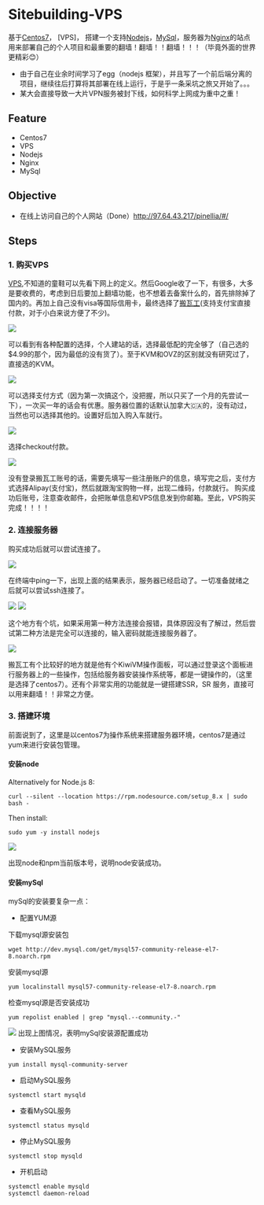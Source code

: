 # Sitebuilding-VPS

基于[Centos7](https://www.centos.org/)， [VPS]， 搭建一个支持[Nodejs](https://nodejs.org/zh-cn/)，[MySql](https://www.mysql.com/cn/)，服务器为[Nginx](https://nginx.org/en/)的站点用来部署自己的个人项目和最重要的翻墙！翻墙！！翻墙！！！（毕竟外面的世界更精彩😊）

- 由于自己在业余时间学习了egg（nodejs 框架），并且写了一个前后端分离的项目，继续往后打算将其部署在线上运行，于是乎一条采坑之旅又开始了。。。
- 某大会直接导致一大片VPN服务被封下线，如何科学上网成为重中之重！

## Feature

- Centos7
- VPS
- Nodejs
- Nginx
- MySql

## Objective

- 在线上访问自己的个人网站（Done）http://97.64.43.217/pinellia/#/

## Steps
### 1. 购买VPS
[VPS](https://zh.wikipedia.org/wiki/%E8%99%9A%E6%8B%9F%E4%B8%93%E7%94%A8%E6%9C%8D%E5%8A%A1%E5%99%A8),不知道的童鞋可以先看下网上的定义。然后Google收了一下，有很多，大多是要收费的，考虑到日后要加上翻墙功能，也不想着去备案什么的，首先排除掉了国内的。再加上自己没有visa等国际信用卡，最终选择了[搬瓦工](https://bandwagonhost.com/)(支持支付宝直接付款，对于小白来说方便了不少)。

![](./static/1.jpg)

可以看到有各种配置的选择，个人建站的话，选择最低配的完全够了（自己选的$4.99的那个，因为最低的没有货了）。至于KVM和OVZ的区别就没有研究过了，直接选的KVM。

![](./static/2.png)

可以选择支付方式（因为第一次搞这个，没把握，所以只买了一个月的先尝试一下），一次买一年的话会有优惠。服务器位置的话默认加拿大🇨🇦的，没有动过，当然也可以选择其他的。设置好后加入购入车就行。

![](./static/3.png)

选择checkout付款。

![](./static/4.png)

没有登录搬瓦工账号的话，需要先填写一些注册账户的信息，填写完之后，支付方式选择Alipay(支付宝)，然后就跟淘宝购物一样，出现二维码，付款就行。
购买成功后账号，注意查收邮件，会把账单信息和VPS信息发到你邮箱。至此，VPS购买完成！！！！

### 2. 连接服务器
购买成功后就可以尝试连接了。

![](./static/5.png)

在终端中ping一下，出现上面的结果表示，服务器已经启动了。一切准备就绪之后就可以尝试ssh连接了。

![](./static/6.png)
![](./static/7.png)

这个地方有个坑，如果采用第一种方法连接会报错，具体原因没有了解过，然后尝试第二种方法是完全可以连接的，输入密码就能连接服务器了。

![](./static/8.png)

搬瓦工有个比较好的地方就是他有个KiwiVM操作面板，可以通过登录这个面板进行服务器上的一些操作，包括给服务器安装操作系统等，都是一键操作的，（这里是选择了centos7）。还有个非常实用的功能就是一键搭建SSR，SR 服务，直接可以用来翻墙！！非常之方便。

### 3. 搭建环境
前面说到了，这里是以centos7为操作系统来搭建服务器环境，centos7是通过yum来进行安装包管理。

#### 安装node

Alternatively for Node.js 8:
```
curl --silent --location https://rpm.nodesource.com/setup_8.x | sudo bash -
```

Then install:
```
sudo yum -y install nodejs
```

![](./static/9.png)

出现node和npm当前版本号，说明node安装成功。

#### 安装mySql

mySql的安装要复杂一点：

- 配置YUM源

下载mysql源安装包
```
wget http://dev.mysql.com/get/mysql57-community-release-el7-8.noarch.rpm
```

安装mysql源
```
yum localinstall mysql57-community-release-el7-8.noarch.rpm
```

检查mysql源是否安装成功
```
yum repolist enabled | grep "mysql.--community.-"
```
![](./static/10.png)
出现上图情况，表明mySql安装源配置成功

- 安装MySQL服务

```
yum install mysql-community-server
```

- 启动MySQL服务
```
systemctl start mysqld
```

- 查看MySQL服务
```
systemctl status mysqld
```

- 停止MySQL服务
```
systemctl stop mysqld
```

- 开机启动
```
systemctl enable mysqld
systemctl daemon-reload
```
